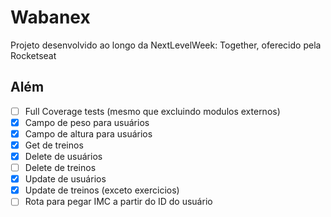 # Wabanex

Projeto desenvolvido ao longo da NextLevelWeek: Together, oferecido pela Rocketseat

## Além

- [ ] Full Coverage tests (mesmo que excluindo modulos externos)
- [x] Campo de peso para usuários
- [x] Campo de altura para usuários
- [x] Get de treinos
- [x] Delete de usuários
- [ ] Delete de treinos
- [x] Update de usuários
- [x] Update de treinos (exceto exercicios)
- [ ] Rota para pegar IMC a partir do ID do usuário
